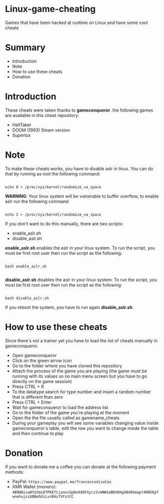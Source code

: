 # Linux-game-cheating
Games that have been hacked at runtime on Linux and have some cool cheats

# Summary
* Introduction
* Note
* How to use these cheats
* Donation

# Introduction

These cheats were taken thanks to **gameconqueror**. the following games are available in this cheat repository:

* HellTaker
* DOOM (1993) Steam version
* Supertux

# Note

To make these cheats works, you have to disable aslr in linux. You can do that by running as root the following command:

```

echo 0 > /proc/sys/kernel/randomize_va_space

```

**WARNING**: Your linux system will be vulnerable to buffer overflow, to enable aslr run the following command

```

echo 2 > /proc/sys/kernel/randomize_va_space

```

If you don't want to do this manually, there are two scripts:

* enable_aslr.sh
* disable_aslr.sh

**enable_aslr.sh** enables the aslr in your linux system. To run the script, you must be first root user then run the script as the following:

```

bash enable_aslr.sh


```

**disable_aslr.sh** disables the aslr in your linux system. To run the script, you must be first root user then run the script as the following:

```

bash disable_aslr.sh

```

If you reboot the system, you have to run again **disable_aslr.sh**.

# How to use these cheats

Since there's not a trainer yet you have to load the list of cheats manually in gameconqueror.
* Open gameconqueror
* Click on the green arrow icon
* Go to the folder where you have cloned this repository
* Attach the process of the game you are playing (the game must be running with its values so no main menu screen but you have to go directly on the game session)
* Press CTRL + R
* To the datatype search for type number and insert a random number that is different than zero
* Press CTRL + Enter
* Wait for gameconqueror to load the address list
* Go to the folder of the game you're playing at the moment
* Open the the file usually called as gamename_cheats
* During your gameplay you will see some variables changing value inside gameconqueror's table, edit the row you want to change inside the table and then continue to play


# Donation

If you want to donate me a coffee you can donate at the following payment methods:

* PayPal:  ```https://www.paypal.me/francescodisales```
* XMR Wallet (monero): ```4B9WQivaHfd3miDfPKEfCianocGpBx9d8FXycz2vmNW3aBDVKHgkBd9Gmapt4RBVEpTwnehujsiUBBehUiLvnEHs7VFstCC```



